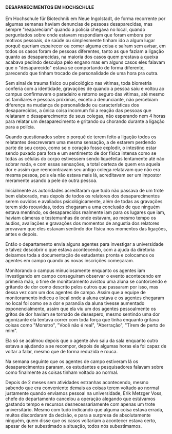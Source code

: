 #### DESAPARECIMENTOS EM HOCHSCHULE

Em Hochschule für Biotechnik em Neue Ingolstadt, de forma recorrente por algumas semanas haviam denuncias de pessoas desaparecidas, mas sempre "reapareciam" quando a polícia chegava no local, quando perguntados sobre onde estavam respondiam que foram embora por motivos pessoais, de saúde ou simplesmente tinham ido a algum lugar porquê queriam espairecer ou comer alguma coisa e saíram sem avisar, em todos os casos foram de pessoas diferentes, tanto as que faziam a ligação quanto as desaparecidas, na maioria dos casos quem prestava a queixa acabava pedindo desculpa pelo engano mas em alguns casos eles falavam que o "desaparecido" estava se comportando de forma diferente, parecendo que tinham trocado de personalidade de uma hora pra outra.

Sem sinal de trauma físico ou psicológico nas vítimas, toda biometria conferia com a identidade, gravações de quando a pessoa saiu e voltou ao campus confirmavam o paradeiro e retorno seguro das vítimas, até mesmo os familiares e pessoas próximas, exceto a denunciante, não percebiam diferença na mudança de personalidade ou características dos desaparecidos, a única coisa incomum foi a reação das pessoas que relataram o desaparecimento de seus colegas, não esperando nem 4 horas para relatar um desaparecimento e gritando ou chorando durante a ligação para a polícia.

Quando questionados sobre o porquê de terem feito a ligação todos os relatantes descreveram uma mesma sensação, a de estarem perdendo parte de seu corpo, como se o coração fosse explodir, o intestino estar sendo puxado para fora e um sentimento de dor física intensa como se todas as células do corpo estivessem sendo liquefeitas lentamente até não sobrar nada, e com essas sensações, a total certeza de quem era aquela dor e assim que reencontravam seu antigo colega relatavam que não era mesma pessoa, pois ela não estava mais lá, acreditavam ser um impostor meramente usando a pele de outra pessoa.

Inicialmente as autoridades acreditaram que tudo não passava de um trote bem elaborado, mas depois de todos os relatores dos desaparecimentos serem ouvidos e avaliados psicológicamente, além de todas as gravações terem sido reouvidas, todos chegaram a uma conclusão de que ninguém estava mentindo, os desaparecidos realmente iam para os lugares que iam, haviam câmeras e testemunhas de onde estavam, ao mesmo tempo os áudios, avaliações e gravações dos momentos de angustia dos relatores provavam que eles estavam sentindo dor física nos momentos das ligações, antes e depois.

Então o departamento envia alguns agentes para investigar a universidade e talvez descobrir o que estava acontecendo, com a ajuda da diretoria deixamos toda a documentação de estudantes pronta e colocamos os agentes em campo quando as novas inscrições começaram.

Monitorando o campus minuciosamente enquanto os agentes iam investigando em campo conseguiram observar o evento acontecendo em primeira mão, o time de monitoramento avistou uma aluna se contorcendo e gritando de dor como descrito pelos outros que passaram por isso, mas dessa vez com um dos agentes de campo. Assim que a equipe de monitoramento indicou o local onde a aluna estava e os agentes chegaram no local foi como se a dor e paranóia da aluna tivesse aumentado exponencialmente, assim que ela viu um dos agentes pessoalmente os gritos de dor haviam se tornado de desespero, mesmo sentindo uma dor agonizante ela tentava correr com toda força que tinha enquanto gritava coisas como "Monstro", "Você não é real", "Aberração", "Tirem de perto de mim".

Ela só se acalmou depois que o agente alvo saiu da sala enquanto outro estava a ajudando a se recompor, depois de algumas horas ela foi capaz de voltar a falar, mesmo que de forma reduzida e rouca.

Na semana seguinte que os agentes de campo estiveram lá os desaparecimentos pararam, os estudantes e pesquisadores falavam sobre como finalmente as coisas tinham voltado ao normal.

Depois de 2 meses sem atividades estranhas acontecendo, mesmo sabendo que era conveniente demais as coisas terem voltado ao normal justamente quando enviamos pessoal na universidade, Erik Metzger Voss, chefe do departamento cancelou a operação alegando que estávamos gastando tempo e recursos desnecessariamente com apenas um trote universitário. Mesmo com tudo indicando que alguma coisa estava errada, muitos discordaram da decisão, e para a surpresa de absolutamente ninguém, quem disse que os casos voltariam a acontecer estava certo, apesar de ter subestimado a situação, todos nós subestimamos.